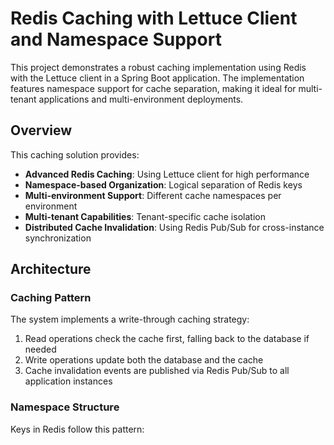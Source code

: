 # Redis Caching with Lettuce Client and Namespace Support

This project demonstrates a robust caching implementation using Redis with the Lettuce client in a Spring Boot application. The implementation features namespace support for cache separation, making it ideal for multi-tenant applications and multi-environment deployments.

## Overview

This caching solution provides:

- **Advanced Redis Caching**: Using Lettuce client for high performance
- **Namespace-based Organization**: Logical separation of Redis keys
- **Multi-environment Support**: Different cache namespaces per environment
- **Multi-tenant Capabilities**: Tenant-specific cache isolation
- **Distributed Cache Invalidation**: Using Redis Pub/Sub for cross-instance synchronization

## Architecture

### Caching Pattern

The system implements a write-through caching strategy:
1. Read operations check the cache first, falling back to the database if needed
2. Write operations update both the database and the cache
3. Cache invalidation events are published via Redis Pub/Sub to all application instances

### Namespace Structure

Keys in Redis follow this pattern: